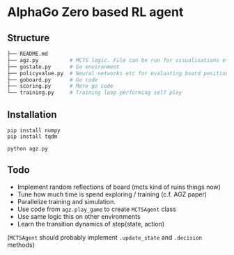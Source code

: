 # AlphaGo Zero based RL agent 

## Structure
```python
├── README.md
├── agz.py          # MCTS logic. File can be run for visualisations etc
├── gostate.py      # Go environment
├── policyvalue.py  # Neural networks etc for evaluating board positions
├── goboard.py      # Go code 
├── scoring.py      # More go code 
└── training.py     # Training loop performing self play 
```

## Installation

```
pip install numpy
pip install tqdm

python agz.py
```

## Todo
- Implement random reflections of board (mcts kind of ruins things now)
- Tune how much time is spend exploring / training (c.f. AGZ paper)
- Parallelize training and simulation.
- Use code from `agz.play_game` to create `MCTSAgent` class 
- Use same logic this on other environments
- Learn the transition dynamics of step(state, action)

(`MCTSAgent` should probably implement `.update_state` and `.decision` methods)

